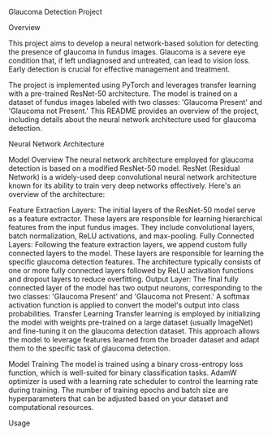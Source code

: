 Glaucoma Detection Project

Overview

This project aims to develop a neural network-based solution for detecting the presence of glaucoma in fundus images. Glaucoma is a severe eye condition that, if left undiagnosed and untreated, can lead to vision loss. Early detection is crucial for effective management and treatment.

The project is implemented using PyTorch and leverages transfer learning with a pre-trained ResNet-50 architecture. The model is trained on a dataset of fundus images labeled with two classes: 'Glaucoma Present' and 'Glaucoma not Present.' This README provides an overview of the project, including details about the neural network architecture used for glaucoma detection.

Neural Network Architecture

Model Overview
The neural network architecture employed for glaucoma detection is based on a modified ResNet-50 model. ResNet (Residual Network) is a widely-used deep convolutional neural network architecture known for its ability to train very deep networks effectively. Here's an overview of the architecture:

Feature Extraction Layers: The initial layers of the ResNet-50 model serve as a feature extractor. These layers are responsible for learning hierarchical features from the input fundus images. They include convolutional layers, batch normalization, ReLU activations, and max-pooling.
Fully Connected Layers: Following the feature extraction layers, we append custom fully connected layers to the model. These layers are responsible for learning the specific glaucoma detection features. The architecture typically consists of one or more fully connected layers followed by ReLU activation functions and dropout layers to reduce overfitting.
Output Layer: The final fully connected layer of the model has two output neurons, corresponding to the two classes: 'Glaucoma Present' and 'Glaucoma not Present.' A softmax activation function is applied to convert the model's output into class probabilities.
Transfer Learning
Transfer learning is employed by initializing the model with weights pre-trained on a large dataset (usually ImageNet) and fine-tuning it on the glaucoma detection dataset. This approach allows the model to leverage features learned from the broader dataset and adapt them to the specific task of glaucoma detection.

Model Training
The model is trained using a binary cross-entropy loss function, which is well-suited for binary classification tasks. AdamW optimizer is used with a learning rate scheduler to control the learning rate during training. The number of training epochs and batch size are hyperparameters that can be adjusted based on your dataset and computational resources.

Usage


